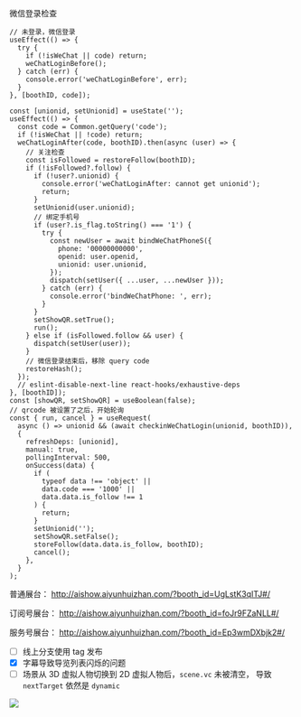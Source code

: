 微信登录检查

```tsx
// 未登录，微信登录
useEffect(() => {
  try {
    if (!isWeChat || code) return;
    weChatLoginBefore();
  } catch (err) {
    console.error('weChatLoginBefore', err);
  }
}, [boothID, code]);

const [unionid, setUnionid] = useState('');
useEffect(() => {
  const code = Common.getQuery('code');
  if (!isWeChat || !code) return;
  weChatLoginAfter(code, boothID).then(async (user) => {
    // 关注检查
    const isFollowed = restoreFollow(boothID);
    if (!isFollowed?.follow) {
      if (!user?.unionid) {
        console.error('weChatLoginAfter: cannot get unionid');
        return;
      }
      setUnionid(user.unionid);
      // 绑定手机号
      if (user?.is_flag.toString() === '1') {
        try {
          const newUser = await bindWeChatPhoneS({
            phone: '00000000000',
            openid: user.openid,
            unionid: user.unionid,
          });
          dispatch(setUser({ ...user, ...newUser }));
        } catch (err) {
          console.error('bindWeChatPhone: ', err);
        }
      }
      setShowQR.setTrue();
      run();
    } else if (isFollowed.follow && user) {
      dispatch(setUser(user));
    }
    // 微信登录结束后，移除 query code
    restoreHash();
  });
  // eslint-disable-next-line react-hooks/exhaustive-deps
}, [boothID]);
const [showQR, setShowQR] = useBoolean(false);
// qrcode 被设置了之后，开始轮询
const { run, cancel } = useRequest(
  async () => unionid && (await checkinWeChatLogin(unionid, boothID)),
  {
    refreshDeps: [unionid],
    manual: true,
    pollingInterval: 500,
    onSuccess(data) {
      if (
        typeof data !== 'object' ||
        data.code === '1000' ||
        data.data.is_follow !== 1
      ) {
        return;
      }
      setUnionid('');
      setShowQR.setFalse();
      storeFollow(data.data.is_follow, boothID);
      cancel();
    },
  }
);
```

普通展台： http://aishow.aiyunhuizhan.com/?booth_id=UgLstK3qITJ#/

订阅号展台： http://aishow.aiyunhuizhan.com/?booth_id=foJr9FZaNLL#/

服务号展台： http://aishow.aiyunhuizhan.com/?booth_id=Ep3wmDXbjk2#/

- [ ] 线上分支使用 tag 发布
- [x] 字幕导致导览列表闪烁的问题
- [ ] 场景从 3D 虚拟人物切换到 2D 虚拟人物后，`scene.vc` 未被清空， 导致 `nextTarget` 依然是 `dynamic`

![](Pasted%20image%2020240731174017.png)
